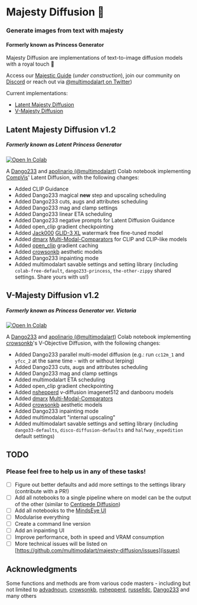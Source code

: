# Majesty Diffusion 👑
### Generate images from text with majesty
#### Formerly known as Princess Generator
Majesty Diffusion are implementations of text-to-image diffusion models with a royal touch 👸

Access our [Majestic Guide](multimodal.art/majesty-diffusion) (_under construction_), join our community on [Discord](https://discord.gg/yNBtQBEDfZ) or reach out via [@multimodalart on Twitter](https://twitter.com/multimodalart))

Current implementations:
- [Latent Majesty Diffusion](#latent-majesty-diffusion-v12)
- [V-Majesty Diffusion](#v-majesty-diffusion-v12)


## Latent Majesty Diffusion v1.2
##### Formerly known as Latent Princess Generator
[![Open In Colab](https://colab.research.google.com/assets/colab-badge.svg)](https://colab.research.google.com/github/multimodalart/MajestyDiffusion/blob/main/latent.ipynb)

A [Dango233](https://github.com/Dango233) and [apolinario (@multimodalart)](https://github.com/multimodalart) Colab notebook implementing [CompVis](https://github.com/CompVis)' Latent Diffusion, with the following changes:
  - Added CLIP Guidance
  - Added Dango233 magical **new** step and upscaling scheduling
  - Added Dango233 cuts, augs and attributes scheduling
  - Added Dango233 mag and clamp settings
  - Added Dango233 linear ETA scheduling
  - Added Dango233 negative prompts for Latent Diffusion Guidance
  - Added open_clip gradient checkpointing
  - Added [Jack000](https://github.com/Jack000) [GLID-3 XL](https://github.com/Jack000/glid-3-xl) watermark free fine-tuned model
  - Added [dmarx](https://github.com/dmarx/) [Multi-Modal-Comparators](https://github.com/dmarx/Multi-Modal-Comparators) for CLIP and CLIP-like models
  - Added [open_clip](https://github.com/mlfoundations/open_clip) gradient caching
  - Added [crowsonkb](https://github.com/crowsonkb/v-diffusion-pytorch) aesthetic models
  - Added Dango233 inpainting mode
  - Added multimodalart savable settings and setting library (including `colab-free-default`, `dango233-princess`, `the-other-zippy` shared settings. Share yours with us!)

## V-Majesty Diffusion v1.2
##### Formerly known as Princess Generator ver. Victoria
[![Open In Colab](https://colab.research.google.com/assets/colab-badge.svg)](https://colab.research.google.com/github/multimodalart/MajestyDiffusion/blob/main/v.ipynb)

A [Dango233](https://github.com/Dango233) and [apolinario (@multimodalart)](https://github.com/multimodalart) Colab notebook implementing [crowsonkb](https://github.com/crowsonkb/v-diffusion-pytorch)'s V-Objective Diffusion, with the following changes: 
  - Added Dango233 parallel multi-model diffusion (e.g.: run `cc12m_1` and `yfcc_2` at the same time - with or without lerping)
  - Added Dango233 cuts, augs and attributes scheduling
  - Added Dango233 mag and clamp settings
  - Added multimodalart ETA scheduling
  - Added open_clip gradient checkpointing
  - Added [nshepperd](https://github.com/nshepperd) v-diffusion imagenet512 and danbooru models
  - Added [dmarx](https://github.com/dmarx) [Multi-Modal-Comparators](https://github.com/dmarx/Multi-Modal-Comparators)
  - Added [crowsonkb](https://github.com/crowsonkb) aesthetic models
  - Added Dango233 inpainting mode
  - Added multimodalart "internal upscaling" 
  - Added multimodalart savable settings and setting library (including `dango33-defaults`, `disco-diffusion-defaults` and `halfway_expedition` default settings)

## TODO
### Please feel free to help us in any of these tasks!
  - [ ] Figure out better defaults and add more settings to the settings library (contribute with a PR!)
  - [ ] Add all notebooks to a single pipeline where on model can be the output of the other (similar to [Centipede Diffusion](https://github.com/Zalring/Centipede_Diffusion))
  - [ ] Add all notebooks to the [MindsEye UI](multimodal.art/mindseye)
  - [ ] Modularise everything
  - [ ] Create a command line version
  - [ ] Add an inpainting UI
  - [ ] Improve performance, both in speed and VRAM consumption
  - [ ] More technical issues will be listed on [https://github.com/multimodalart/majesty-diffusion/issues](issues)

## Acknowledgments
Some functions and methods are from various code masters - including but not limited to [advadnoun](https://twitter.com/advadnoun), [crowsonkb](https://github.com/crowsonkb), [nshepperd](https://github.com/nshepperd), [russelldc](https://github.com/russelldc), [Dango233](https://github.com/Dango233) and many others
